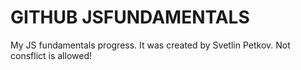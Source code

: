 # GITHUB JSFUNDAMENTALS
My JS fundamentals progress.
It was created by Svetlin Petkov.
Not consflict is allowed!